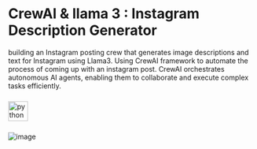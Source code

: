 # CrewAI & llama 3 : Instagram Description Generator
building an Instagram posting crew that generates image descriptions and text for Instagram using Llama3. Using CrewAI framework to automate the process of coming up with an instagram post. 
CrewAI orchestrates autonomous AI agents, enabling them to collaborate and execute complex tasks efficiently.
</br>
###

<div align="left">
  <img src="https://cdn.jsdelivr.net/gh/devicons/devicon/icons/python/python-original.svg" height="40" alt="python logo"  />
</div>

###

![image](https://github.com/raamlaa/llama3-instagram/assets/94558213/d76e59bf-80d8-422c-8fde-645035f6837b)
